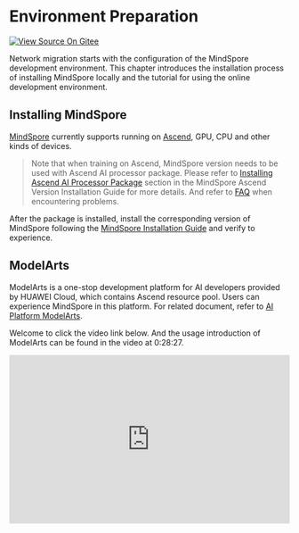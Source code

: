 # Environment Preparation

[![View Source On Gitee](https://mindspore-website.obs.cn-north-4.myhuaweicloud.com/website-images/br_base/resource/_static/logo_source_en.svg)](https://gitee.com/mindspore/docs/blob/br_base/docs/mindspore/source_en/migration_guide/enveriment_preparation.md)

Network migration starts with the configuration of the MindSpore development environment. This chapter introduces the installation process of installing MindSpore locally and the tutorial for using the online development environment.

## Installing MindSpore

[MindSpore](https://www.mindspore.cn/tutorials/en/br_base/beginner/introduction.html) currently supports running on [Ascend](https://e.huawei.com/cn/products/servers/ascend), GPU, CPU and other kinds of devices.

> Note that when training on Ascend, MindSpore version needs to be used with Ascend AI processor package. Please refer to [Installing Ascend AI Processor Package](https://www.mindspore.cn/install/en) section in the MindSpore Ascend Version Installation Guide for more details. And refer to [FAQ](https://www.mindspore.cn/docs/en/br_base/faq/installation.html) when encountering problems.

After the package is installed, install the corresponding version of MindSpore following the [MindSpore Installation Guide](https://www.mindspore.cn/install/en) and verify to experience.

## ModelArts

ModelArts is a one-stop development platform for AI developers provided by HUAWEI Cloud, which contains Ascend resource pool. Users can experience MindSpore in this platform. For related document, refer to [AI Platform ModelArts](https://support.huaweicloud.com/wtsnew-modelarts/index.html).

Welcome to click the video link below. And the usage introduction of ModelArts can be found in the video at 0:28:27.

<div style="position: relative; padding: 30% 45%;">
<iframe style="position: absolute; width: 100%; height: 100%; left: 0; top: 0;" src="https://player.bilibili.com/player.html?aid=814612708&bvid=BV16G4y1a7A8&cid=805013543&page=1&high_quality=1&&danmaku=1" scrolling="no" border="0" frameborder="no" framespacing="0" allowfullscreen="true"></iframe>
</div>
